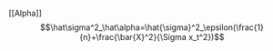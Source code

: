 [[Alpha]]
$$\hat\sigma^2_\hat\alpha=\hat{\sigma}^2_\epsilon(\frac{1}{n}+\frac{\bar{X}^2}{\Sigma x_t^2})$$
